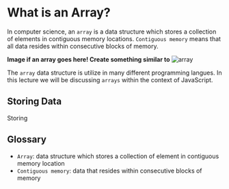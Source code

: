 # What is an Array?
In computer science, an `array` is a data structure which stores a collection of elements in contiguous memory locations. `Contiguous memory` means that all data resides within consecutive blocks of memory.

**Image if an array goes here! Create something similar to** ![array](https://www.cpp.edu/~elab/ECE114/img/arrays/image%201.jpg)

The `array` data structure is utilize in many different programming langues. In this lecture we will be discussing `arrays` within the context of JavaScript.

## Storing Data
Storing 



## Glossary
* `Array`: data structure which stores a collection of element in contiguous memory location
* `Contiguous memory`: data that resides within consecutive blocks of memory